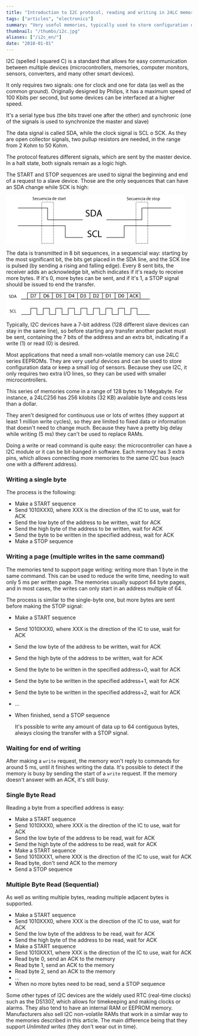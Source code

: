 ```yaml
---
title: "Introduction to I2C protocol, reading and writing in 24LC memories"
tags: ["articles", "electronics"]
summary: "Very useful memories, typically used to store configuration data or to keep logs with sensor data."
thumbnail: "/thumbs/i2c.jpg"
aliases: ["/i2c_en/"]
date: "2010-01-01"
---
```

I2C (spelled I squared C) is a standard that allows for easy communication between multiple devices (microcontrollers, memories, computer monitors, sensors, converters, and many other smart devices).

It only requires two signals: one for clock and one for data (as well as the common ground). Originally designed by Philips, it has a maximum speed of 100 Kbits per second, but some devices can be interfaced at a higher speed.

It's a serial type bus (the bits travel one after the other) and synchronic (one of the signals is used to synchronize the master and slave)

The data signal is called SDA, while the clock signal is SCL o SCK. As they are open collector signals, two pullup resistors are needed, in the range from 2 Kohm to 50 Kohm. 

The protocol features different signals, which are sent by the master device. In a halt state, both signals remain as a logic high.

The START and STOP sequences are used to signal the beginning and end of a request to a slave device. Those are the only sequences that can have an SDA change while SCK is high:

![START and STOP I2C sequences](/images/secuenciasi2c.png)

The data is transmitted in 8 bit sequences, in a sequencial way: starting by the most significant bit, the bits get placed in the SDA line, and the SCK line is pulsed (by sending a rising and falling edge). Every 8 sent bits, the receiver adds an acknowledge bit, which indicates if it's ready to receive more bytes. If it's 0, more bytes can be sent, and if it's 1, a STOP signal should be issued to end the transfer.

![I2C transmission sequence](/images/secuenciaenvioi2c.png)

Typically, I2C devices have a 7-bit address (128 different slave devices can stay in the same line), so before starting any transfer another packet must be sent, containing the 7 bits of the address and an extra bit, indicating if a write (1) or read (0) is desired.

Most applications that need a small non-volatile memory can use 24LC series EEPROMs. They are very useful devices and can be used to store configuration data or keep a small log of sensors. Because they use I2C, it only requires two extra I/O lines, so they can be used with smaller microcontrollers.

This series of memories come in a range of 128 bytes to 1 Megabyte. For instance, a 24LC256 has 256 kilobits (32 KB) available byte and costs less than a dollar.

They aren't designed for continuous use or lots of writes (they support at least 1 million write cycles), so they are limited to fixed data or information that doesn't need to change much. Because they have a pretty big delay while writing (5 ms) they can't be used to replace RAMs.

Doing a write or read command is quite easy: the microcontroller can have a I2C module or it can be bit-banged in software. Each memory has 3 extra pins, which allows connecting more memories to the same I2C bus (each one with a different address).

### Writing a single byte
The process is the following:
	
* Make a START sequence
* Send 1010XXX0, where XXX is the direction of the IC to use, wait for ACK
* Send the low byte of the address to be written, wait for ACK
* Send the high byte of the address to be written, wait for ACK
* Send the byte to be written in the specified address, wait for ACK
* Make a STOP sequence
	
### Writing a page (multiple writes in the same command)
The memories tend to support page writing: writing more than 1 byte in the same command. This can be used to reduce the write time, needing to wait only 5 ms per written page. The memories usually support 64 byte pages, and in most cases, the writes can only start in an address multiple of 64.

The process is similar to the single-byte one, but more bytes are sent before making the STOP signal:
	
* Make a START sequence
* Send 1010XXX0, where XXX is the direction of the IC to use, wait for ACK
* Send the low byte of the address to be written, wait for ACK
* Send the high byte of the address to be written, wait for ACK
* Send the byte to be written in the specified address+0, wait for ACK
* Send the byte to be written in the specified address+1, wait for ACK
* Send the byte to be written in the specified address+2, wait for ACK
* ...
* When finished, send a STOP sequence
	
	It's possible to write any amount of data up to 64 contiguous bytes, always closing the transfer with a STOP signal.

### Waiting for end of writing
After making a `write` request, the memory won't reply to commands for around 5 ms, until it finishes writing the data. It's possible to detect if the memory is busy by sending the start of a `write` request. If the memory doesn't answer with an ACK, it's still busy.

### Single Byte Read
Reading a byte from a specified address is easy:
	
* Make a START sequence
* Send 1010XXX0, where XXX is the direction of the IC to use, wait for ACK
* Send the low byte of the address to be read, wait for ACK
* Send the high byte of the address to be read, wait for ACK
* Make a START sequence
* Send 1010XXX1, where XXX is the direction of the IC to use, wait for ACK
* Read byte, don't send ACK to the memory
* Send a STOP sequence
	
### Multiple Byte Read (Sequential)
As well as writing multiple bytes, reading multiple adjacent bytes is supported.
	
* Make a START sequence
* Send 1010XXX0, where XXX is the direction of the IC to use, wait for ACK
* Send the low byte of the address to be read, wait for ACK
* Send the high byte of the address to be read, wait for ACK
* Make a START sequence
* Send 1010XXX1, where XXX is the direction of the IC to use, wait for ACK
* Read byte 0, send an ACK to the memory
* Read byte 1, send an ACK to the memory
* Read byte 2, send an ACK to the memory
* ...
* When no more bytes need to be read, send a STOP sequence
	
Some other types of I2C devices are the widely used RTC (real-time clocks) such as the DS1307, which allows for timekeeping and making clocks or alarms. They also tend to have an internal RAM or EEPROM memory. Manufacturers also sell I2C non-volatile RAMs that work in a similar way to the memories described in this article. The main difference being that they support *Unlimited writes* (they don't wear out in time).
